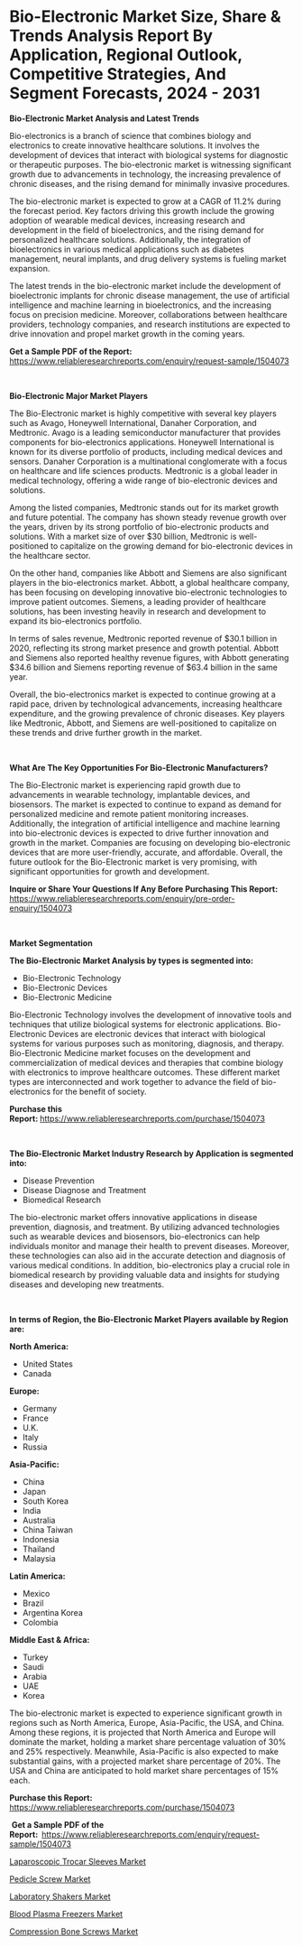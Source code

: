 <p><h1>Bio-Electronic Market Size, Share & Trends Analysis Report By Application, Regional Outlook, Competitive Strategies, And Segment Forecasts, 2024 - 2031</h1></p><p><strong>Bio-Electronic Market Analysis and Latest Trends</strong></p>
<p><p>Bio-electronics is a branch of science that combines biology and electronics to create innovative healthcare solutions. It involves the development of devices that interact with biological systems for diagnostic or therapeutic purposes. The bio-electronic market is witnessing significant growth due to advancements in technology, the increasing prevalence of chronic diseases, and the rising demand for minimally invasive procedures.</p><p>The bio-electronic market is expected to grow at a CAGR of 11.2% during the forecast period. Key factors driving this growth include the growing adoption of wearable medical devices, increasing research and development in the field of bioelectronics, and the rising demand for personalized healthcare solutions. Additionally, the integration of bioelectronics in various medical applications such as diabetes management, neural implants, and drug delivery systems is fueling market expansion.</p><p>The latest trends in the bio-electronic market include the development of bioelectronic implants for chronic disease management, the use of artificial intelligence and machine learning in bioelectronics, and the increasing focus on precision medicine. Moreover, collaborations between healthcare providers, technology companies, and research institutions are expected to drive innovation and propel market growth in the coming years.</p></p>
<p><strong>Get a Sample PDF of the Report:&nbsp;</strong> <a href="https://www.reliableresearchreports.com/enquiry/request-sample/1504073">https://www.reliableresearchreports.com/enquiry/request-sample/1504073</a></p>
<p>&nbsp;</p>
<p><strong>Bio-Electronic Major Market Players</strong></p>
<p><p>The Bio-Electronic market is highly competitive with several key players such as Avago, Honeywell International, Danaher Corporation, and Medtronic. Avago is a leading semiconductor manufacturer that provides components for bio-electronics applications. Honeywell International is known for its diverse portfolio of products, including medical devices and sensors. Danaher Corporation is a multinational conglomerate with a focus on healthcare and life sciences products. Medtronic is a global leader in medical technology, offering a wide range of bio-electronic devices and solutions.</p><p>Among the listed companies, Medtronic stands out for its market growth and future potential. The company has shown steady revenue growth over the years, driven by its strong portfolio of bio-electronic products and solutions. With a market size of over $30 billion, Medtronic is well-positioned to capitalize on the growing demand for bio-electronic devices in the healthcare sector.</p><p>On the other hand, companies like Abbott and Siemens are also significant players in the bio-electronics market. Abbott, a global healthcare company, has been focusing on developing innovative bio-electronic technologies to improve patient outcomes. Siemens, a leading provider of healthcare solutions, has been investing heavily in research and development to expand its bio-electronics portfolio.</p><p>In terms of sales revenue, Medtronic reported revenue of $30.1 billion in 2020, reflecting its strong market presence and growth potential. Abbott and Siemens also reported healthy revenue figures, with Abbott generating $34.6 billion and Siemens reporting revenue of $63.4 billion in the same year.</p><p>Overall, the bio-electronics market is expected to continue growing at a rapid pace, driven by technological advancements, increasing healthcare expenditure, and the growing prevalence of chronic diseases. Key players like Medtronic, Abbott, and Siemens are well-positioned to capitalize on these trends and drive further growth in the market.</p></p>
<p>&nbsp;</p>
<p><strong>What Are The Key Opportunities For Bio-Electronic Manufacturers?</strong></p>
<p><p>The Bio-Electronic market is experiencing rapid growth due to advancements in wearable technology, implantable devices, and biosensors. The market is expected to continue to expand as demand for personalized medicine and remote patient monitoring increases. Additionally, the integration of artificial intelligence and machine learning into bio-electronic devices is expected to drive further innovation and growth in the market. Companies are focusing on developing bio-electronic devices that are more user-friendly, accurate, and affordable. Overall, the future outlook for the Bio-Electronic market is very promising, with significant opportunities for growth and development.</p></p>
<p><strong>Inquire or Share Your Questions If Any Before Purchasing This Report:</strong> <a href="https://www.reliableresearchreports.com/enquiry/pre-order-enquiry/1504073">https://www.reliableresearchreports.com/enquiry/pre-order-enquiry/1504073</a></p>
<p>&nbsp;</p>
<p><strong>Market Segmentation</strong></p>
<p><strong>The Bio-Electronic Market Analysis by types is segmented into:</strong></p>
<p><ul><li>Bio-Electronic Technology</li><li>Bio-Electronic Devices</li><li>Bio-Electronic Medicine</li></ul></p>
<p><p>Bio-Electronic Technology involves the development of innovative tools and techniques that utilize biological systems for electronic applications. Bio-Electronic Devices are electronic devices that interact with biological systems for various purposes such as monitoring, diagnosis, and therapy. Bio-Electronic Medicine market focuses on the development and commercialization of medical devices and therapies that combine biology with electronics to improve healthcare outcomes. These different market types are interconnected and work together to advance the field of bio-electronics for the benefit of society.</p></p>
<p><strong>Purchase this Report:&nbsp;</strong><a href="https://www.reliableresearchreports.com/purchase/1504073">https://www.reliableresearchreports.com/purchase/1504073</a></p>
<p>&nbsp;</p>
<p><strong>The Bio-Electronic Market Industry Research by Application is segmented into:</strong></p>
<p><ul><li>Disease Prevention</li><li>Disease Diagnose and Treatment</li><li>Biomedical Research</li></ul></p>
<p><p>The bio-electronic market offers innovative applications in disease prevention, diagnosis, and treatment. By utilizing advanced technologies such as wearable devices and biosensors, bio-electronics can help individuals monitor and manage their health to prevent diseases. Moreover, these technologies can also aid in the accurate detection and diagnosis of various medical conditions. In addition, bio-electronics play a crucial role in biomedical research by providing valuable data and insights for studying diseases and developing new treatments.</p></p>
<p>&nbsp;</p>
<p><strong>In terms of Region, the Bio-Electronic Market Players available by Region are:</strong></p>
<p>
    <p> <strong> North America: </strong>
        <ul>
            <li>United States</li>
            <li>Canada</li>
        </ul>
        </p> 
    <p> <strong> Europe: </strong>
        <ul>
            <li>Germany</li>
            <li>France</li>
            <li>U.K.</li>
            <li>Italy</li>
            <li>Russia</li>
        </ul>
        </p> 
    <p> <strong> Asia-Pacific: </strong>
        <ul>
            <li>China</li>
            <li>Japan</li>
            <li>South Korea</li>
            <li>India</li>
            <li>Australia</li>
            <li>China Taiwan</li>
            <li>Indonesia</li>
            <li>Thailand</li>
            <li>Malaysia</li>
        </ul>
        </p> 
    <p> <strong> Latin America: </strong>
        <ul>
            <li>Mexico</li>
            <li>Brazil</li>
            <li>Argentina Korea</li>
            <li>Colombia</li>
        </ul>
        </p> 
    <p> <strong> Middle East & Africa: </strong>
        <ul>
            <li>Turkey</li>
            <li>Saudi</li>
            <li>Arabia</li>
            <li>UAE</li>
            <li>Korea</li>
        </ul>
    </p>
    </p>
<p><p>The bio-electronic market is expected to experience significant growth in regions such as North America, Europe, Asia-Pacific, the USA, and China. Among these regions, it is projected that North America and Europe will dominate the market, holding a market share percentage valuation of 30% and 25% respectively. Meanwhile, Asia-Pacific is also expected to make substantial gains, with a projected market share percentage of 20%. The USA and China are anticipated to hold market share percentages of 15% each.</p></p>
<p><strong>Purchase this Report: </strong><a href="https://www.reliableresearchreports.com/purchase/1504073">https://www.reliableresearchreports.com/purchase/1504073</a></p>
<p>&nbsp;<strong>Get a Sample PDF of the Report:&nbsp;&nbsp;</strong><a href="https://www.reliableresearchreports.com/enquiry/request-sample/1504073">https://www.reliableresearchreports.com/enquiry/request-sample/1504073</a></p>
<p><strong></strong></p>
<p><p><a href="https://github.com/vimar16th/Market-Research-Report-List-3/blob/main/laparoscopic-trocar-sleeves-market.md">Laparoscopic Trocar Sleeves Market</a></p><p><a href="https://github.com/pgtimber/Market-Research-Report-List-1/blob/main/pedicle-screw-market.md">Pedicle Screw Market</a></p><p><a href="https://github.com/arionmp/Market-Research-Report-List-1/blob/main/laboratory-shakers-market.md">Laboratory Shakers Market</a></p><p><a href="https://github.com/lataunyatinikmelvin59ilbd0dv/Market-Research-Report-List-1/blob/main/blood-plasma-freezers-market.md">Blood Plasma Freezers Market</a></p><p><a href="https://github.com/JameTravis/Market-Research-Report-List-3/blob/main/compression-bone-screws-market.md">Compression Bone Screws Market</a></p></p>